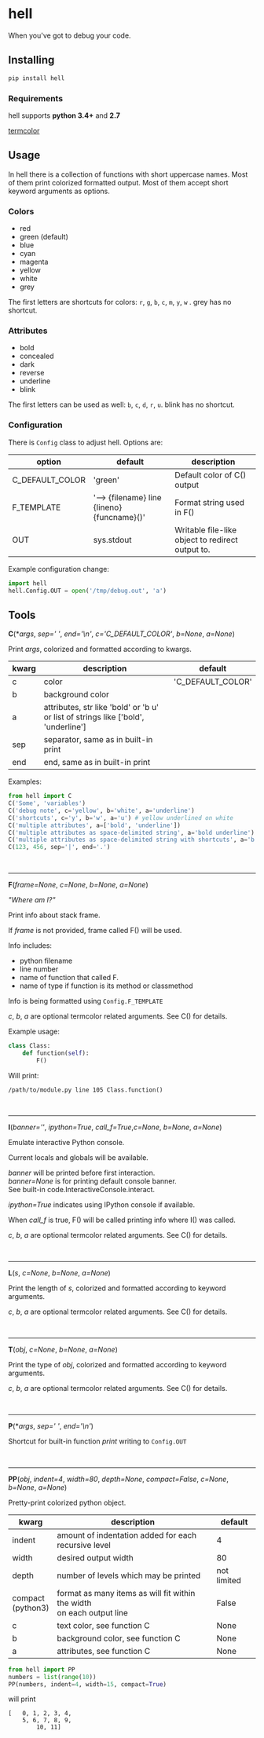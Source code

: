 hell
====
When you've got to debug your code.


## Installing
```bash
pip install hell
```

### Requirements
hell supports **python 3.4+** and **2.7**

[termcolor](https://pypi.python.org/pypi/termcolor)


## Usage
In hell there is a collection of functions with short uppercase names. Most of them print colorized formatted output. Most of them accept short keyword arguments as options.

### Colors
+ red
+ green (default)
+ blue
+ cyan
+ magenta
+ yellow
+ white
+ grey

The first letters are shortcuts for colors:
`r`, `g`, `b`, `c`, `m`, `y`, `w` . grey has no shortcut.

### Attributes
+ bold
+ concealed
+ dark
+ reverse
+ underline
+ blink

The first letters can be used as well:
`b`, `c`, `d`, `r`, `u`. blink has no shortcut.


### Configuration
There is `Config` class to adjust hell. Options are:

| option            | default    | description                                      |
| ----------------- | ---------- | ------------------------------------------------ |
| C\_DEFAULT\_COLOR | 'green'    | Default color of C() output                      |
| F\_TEMPLATE       | '--> {filename} line {lineno} {funcname}()'    | Format string used in F() |
| OUT               | sys.stdout | Writable file-like object to redirect output to. |

Example configuration change:
```python
import hell
hell.Config.OUT = open('/tmp/debug.out', 'a')
```


## Tools


**C**(\*_args_, _sep=' '_, _end='\\n'_, _c='C\_DEFAULT\_COLOR'_, _b=None_, _a=None_)

Print _args_, colorized and formatted according to kwargs.

| kwarg | description      | default             |
| ----- | ---------------- | ------------------- |
| c     | color            | 'C\_DEFAULT\_COLOR' |
| b     | background color |
| a     | attributes, str like 'bold' or 'b u' or list of strings like ['bold', 'underline'] |
| sep   | separator, same as in built-in print                                      |
| end   | end, same as in built-in print                                            |

Examples:
```python
from hell import C
C('Some', 'variables')
C('debug note', c='yellow', b='white', a='underline')
C('shortcuts', c='y', b='w', a='u') # yellow underlined on white
C('multiple attributes', a=['bold', 'underline'])
C('multiple attributes as space-delimited string', a='bold underline')
C('multiple attributes as space-delimited string with shortcuts', a='b u')
C(123, 456, sep='|', end='.')
```


<br />

- - - -
**F**(_frame=None_, _c=None_, _b=None_, _a=None_)

_"Where am I?"_

Print info about stack frame.

If _frame_ is not provided, frame called F() will be used.

Info includes:
- python filename
- line number
- name of function that called F.
- name of type if function is its method or classmethod

Info is being formatted using `Config.F_TEMPLATE`

_c_, _b_, _a_ are optional termcolor related arguments.
See C() for details.

Example usage:

```python
class Class:
    def function(self):
        F()
```
Will print:
```
/path/to/module.py line 105 Class.function()
```


<br />

- - - -
**I**(_banner=''_, _ipython=True_, _call\_f=True_,_c=None_, _b=None_, _a=None_)

Emulate interactive Python console.

Current locals and globals will be available.

_banner_ will be printed before first interaction. <br />
_banner=None_ is for printing default console banner. <br />
See built-in code.InteractiveConsole.interact.

_ipython=True_ indicates using IPython console if available.

When _call\_f_ is true, F() will be called printing info where I() was called.

_c_, _b_, _a_ are optional termcolor related arguments.
See C() for details.


<br />

- - - -
**L**(_s_, _c=None_, _b=None_, _a=None_)

Print the length of _s_, colorized and formatted according to keyword arguments.

_c_, _b_, _a_ are optional termcolor related arguments.
See C() for details.


<br />

- - - -
**T**(_obj_, _c=None_, _b=None_, _a=None_)

Print the type of _obj_, colorized and formatted according to keyword arguments.

_c_, _b_, _a_ are optional termcolor related arguments.
See C() for details.


<br />

- - - -
**P**(\*_args_, _sep=' '_, _end='\\n'_)

Shortcut for built-in function _print_ writing to `Config.OUT`


<br />

- - - -
**PP**(_obj_, _indent=4_, _width=80_, _depth=None_, _compact=False_, _c=None_, _b=None_, _a=None_)

Pretty-print colorized python object.

| kwarg   | description                                          | default |
| ------- | ---------------------------------------------------- | ------- |
| indent  | amount of indentation added for each recursive level | 4
| width   | desired output width                                 | 80
| depth   | number of levels which may be printed                | not limited
| compact<br />(python3)| format as many items as will fit within the width<br /> on each output line | False
| c       | text color, see function C                           | None
| b       | background color, see function C                     | None
| a       | attributes, see function C                           | None

```python
from hell import PP
numbers = list(range(10))
PP(numbers, indent=4, width=15, compact=True)
```
will print
```
[   0, 1, 2, 3, 4,
    5, 6, 7, 8, 9,
        10, 11]
```


